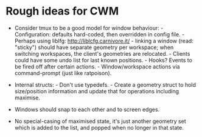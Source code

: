Rough ideas for CWM
===================

* Consider tmux to be a good model for window behaviour:
        - Configuration:  defaults hard-coded, then overridden in config
          file.
			- Perhaps using liblfg:  http://liblcfg.carnivore.it/
        - linking a window (read:  "sticky") should have separate
          geometry per workspace; when switching workspaces, the client's
          geometries are relocated.
            - Clients could have some undo list for last known positions.
        - Hooks?  Events to be fired off after certain actions.
        - Window/workspace actions via command-prompt (just like ratpoison).

* Internal structs:
        - Don't use typedefs.
        - Create a geometry struct to hold size/position information and
          update that for operations including maximise.

* Windows should snap to each other and to screen edges.

* No special-casing of maximised state, it's just another geometry set which
  is added to the list, and popped when no longer in that state.
